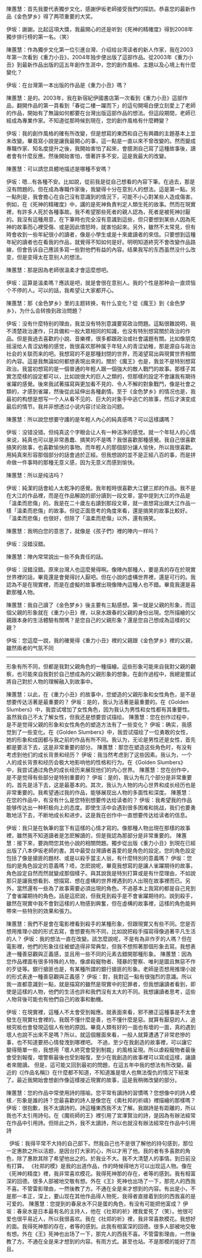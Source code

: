 陳蕙慧：首先我要代表獨步文化，感謝伊坂老師接受我們的探訪。恭喜您的最新作品《金色梦乡》得了两项重要的大奖。

伊坂：謝謝。比起這項大獎，我最開心的还是听到《死神的精確度》得到2008年獨步排行榜的第一名。（笑）

陳蕙慧：作為獨步文化第一位引進台灣、介绍给台湾读者的新人作家，我在2003年第一次看到《重力小丑》，2004年独步便出版了這部作品。從2003年《重力小丑》到最新作品出版的這五年創作生涯中，您的創作風格、主題以及心境上有什麼變化？

伊坂：在台灣第一本出版的作品是《重力小丑》嗎？

陳蕙慧：是的。2003年，我在新宿紀伊國書店第一次看到《重力小丑》這部作品，翻開作品的第一頁看到「春從二樓一躍而下」的這句開場白便立刻愛上了老師的作品，開始有了無論如何都要在台灣出版這部作品的想法。但這段期間，老師已經成為專業作家。不知道從那時候到現在，您的創作風格有什麼轉變？

伊坂：我的創作風格的確有所改變，但是想寫的東西和自己有興趣的主題基本上並未改變。畢竟寫小說是讓我最開心的事，這一點是一直以來不曾改變的。然而變成專職作家、知名度提升之後，我開始害怕了起來，會臆測自己寫了這種故事後，讀者會有什麼反應。然後開始害怕，懷著許多不安。這是我最大的改變。

陳蕙慧：可以請您具體地描述是哪種不安嗎？

伊坂：嗯...有各種不安。比如說，從前我是從自己想看的內容下筆。在過去，那是沒有問題的。但在成為專職作家後，我變得十分在意別人的想法。這是第一點。另一點則是，我會擔心在自己沒有意識到的情況下，可能不小心對某些人造成傷害。例如，在《死神的精確度》中，講的是死神負責判定人類生死的故事。然而在現實裡，有許多人死於各種事故。我不希望那些死者的親人認為，死者是被死神討厭的。我沒有這種用意，在下筆時也完全沒有意識到這些，但只要想到某些人因為死神的故事而心裡受傷、或是因此憤怒時，就害怕起來。另外，雖然不太常見，但有時會收到一些年紀很小的讀者，像是小學生或是十來歲讀者的來信。只要想到這種年紀的讀者也在看我的作品，就覺得不知如何是好。明明知道終究不會改變作品路線，但會告诉自己應該多寫一些對他們有益的內容。结果我写的东西虽然没什么改变，但是变得太在意别人的想法。

陳蕙慧：那是因為老師很溫柔才會這麼想吧。

伊坂：這算是溫柔嗎？應該是吧，就是會很在意别人。我的个性是那种会一直烦恼个不停的人。可以的話，我希望让大家都开心。

陳蕙慧：那《金色梦乡》里的主题转换，有什么变化？從《魔王》到《金色梦乡》，为什么会转換到政治問題？

伊坂：没有什麼特别的理由，我並没有特別意識要寫政治問題。這點很難說明，我不清楚政治運作，只具備和一般大眾相同的知識，也没有特別想寫關於政治的作品。但是我過去喜歡的小說、音樂裡，很多都跟政治或社會議題有關。比如像朋克摇滚给人青涩幼稚的感觉，我很喜欢那种属于年轻人的青涩幼稚，那是源自与政治社会的关联而来的吧。我想寫的不是那種封閉的世界，而渴望寫出與現實世界相關的內容。這是我無論如何都想表現出來的。關於《魔王》也是，我並不是特别想寫政治。我當初想寫的是一個普通的年輕人跟一個強大的敵人戰鬥的故事。那樣子其實怎麼樣的設定都可以，比如說很大的巨人之類的，但那樣的設定不會讓我有期待雀躍的感覺。後來我試著描寫與更加看不見的、令人不解的對象戰鬥，像是社會之類的，才感到雀躍，然後從此延伸出各種劇情。至于《金色梦乡》的情况也是，我最初的构想是想写一个人从看不见的、巨大的对象手中逃亡的故事，然后才演变成最后的情节。我并非想透过小说内容讨论政治问题。

陳蕙慧：所以說您想要守護的是年輕人內心的純真感嗎？可以這樣講嗎？

伊坂：没错没错。但纯真这个字眼会让人有一种洁净的感觉。就一个年轻人的心情来说，純真也可以是非常愚蠢、搞笑的不是嗎？我很喜歡那種感覺。我自己很喜歡搞笑的故事，也喜歡愉快的事物。而年輕人的那個部分讓人愉快，所以我很喜歡。
用純真來形容那個部分的話會過於正經。但我想說的並不是正經八百的事，而是拼命做一件事時的那種无意义感，因为无意义而感到愉快。

陳蕙慧：所以是纯洁吗？

伊坂：純潔的話會給人太乾净的感覺。我年輕時很喜歡大江健三郎的作品。我不是在大江的作品裡，而是在作品解說的部分讀到一段文章，當中提到大江的作品是「溫柔而悲傷」的。我是在二十歲左右讀到那段文章，就一直想寫出跟大江作品一樣「溫柔而悲傷」的故事。但從正面思考的角度來看，還是搞笑的故事比較好。「溫柔而悲傷」也很好，但除了「溫柔而悲傷」以外，還有搞笑。

陳蕙慧：我明白您的意思了，就像是《孩子們》裡的陣内一样吗？

伊坂：沒錯沒錯。

陳蕙慧：陣內常常說出一些不負責任的話。

伊坂：沒錯沒錯。原來台灣人也這麼覺得啊。像陣內那種人，要是真的存在於現實世界裡的話，畢竟還是會覺得討人厭吧。但在小說的虚構世界裡，還是可行的。我認為不是在現實裡，而是在虚擬的故事裡出現像陣內這種人也不錯。畢竟我還是喜歡那種人物。

陳蕙慧：我自己讀了《金色梦乡》後主要有三點感想。第一就是父親的形象，而這個父親的形象就在《重力小丑》裡，以泉水跟春的父親的身份出現。您所描繪的父親跟本身的生活體驗有關嗎？是您自己的父親形象？還是您自己想成為這樣的父親？

伊坂：您這麼一說，我的確覺得《重力小丑》裡的父親跟《金色梦乡》裡的父親，雖然兩者的气氛不同


---


形象有所不同，但都是我對父親角色的一種描繪。這些形象可能來自我對父親的觀察，也可能來自我對於自己想成為的父親形象的想象。在創作過程中，我總是嘗試將自己對於人物的理解融入到故事中。

陳蕙慧：以此，在《重力小丑》的故事中，您塑造的父親形象和女性角色，是不是想要传达活著是最重要的？
伊坂：是的，我认为活著是最重要的。在《Golden Slumbers》中，我尝试增加了女性角色，因为我认为男性和女性都有其重要性。虽然我自己不太了解女性，但我还是想要尝试描绘。
陳蕙慧：您在创作过程中，是不是觉得父親的形象和女性角色的塑造方法有了一些变化？
伊坂：确实，我感觉到了一些变化。在《Golden Slumbers》中，我尝试描绘了一位勇敢的女性，她的形象和成因都与我之前的作品有所不同。我认为，无论是男性还是女性，首先都是要活下去，这是非常重要的部分。
陳蕙慧：那您在塑造这些角色时，有没有考虑到他们的成长背景和经历？
伊坂：我当然考虑到了这些因素。我认为，一个人的成长背景和经历会极大地影响他的性格和行为。在《Golden Slumbers》中，我尝试通过角色的成长经历来展现他们的内心世界。
陳蕙慧：您在创作中，是不是觉得有些部分是特别重要的？
伊坂：是的，我认为有几个部分是非常重要的。首先是活下去，这是最基本的。其次，我认为人物的内心世界和成长经历也是非常重要的。我希望通过我的作品，能够展现出人物的多面性和深度。
陳蕙慧：在您的作品中，有没有什么是您特别想要传达给读者的？
伊坂：我希望我的作品能够传达出一种积极向上的态度。即使生活中会遇到很多困难和挑战，我们也要勇敢地活下去，不断地成长和进步。这是我在创作中一直想要传达给读者的信息。

伊坂：我只是在執筆的當下有這樣的心情才寫的。像那種人物出現在那樣的故事裡，雖然我不知道讀者是怎麽解讀的，但是我認為那部分是非常重要的。
陳蕙慧：接下來，要詢問您其他小說的相關問題。獨步從出版《重力小丑》到現在已經出版了八本伊坂老師的書。其中最受台灣讀者喜愛的是角色的設定。您的角色設定包括了像是搶匪的題材、或是以殺手當主人翁，有什麼特別的意義嗎？
伊坂：您指的是角色設定的意義嗎？唔，怎麽說呢，畢竟我想寫的是讓人雀躍期待的故事，角色設定自然而然就變成那個樣子。與其說我是特別打算或是有什麼理由，不如說那只是讓我想看到、想描寫、想在虛構的世界裡遇到的人出現在故事裡而已。另外，當然還有一些為了故事需要必須出現的角色。不過基本上我寫的都是自己見到了會雀躍期待的角色。話是這麽說，但我見到殺手是不會雀躍期待的。說到殺手，雖然在現實中我不會對這樣的人物感到興奮，但在虛構的故事裡，這樣的角色能夠帶來一些特別的效果和張力。

陳蕙慧：我們不是會在電影裡看到殺手的某種形象，但跟現實又有些不同。您是否想用推理小說的形式去寫，會想要有所不同，比如說把殺手描寫得像過著平凡生活的人？
伊坂：我的想法一直在改變。該怎麼說呢，不是有為非作歹的人嗎？但在電影裡，他們的形象往往被塑造得非常典型，但我不想照著那個形象去寫。我想表達一種善惡觀與正義感，並且用一些不同的元素去錯開那種形象。
陳蕙慧：因為您作品裡面有很多特殊的人物，像虐殺寵物者、殘暴的警察、唯利是圖且無惡不作的歹徒等。銀行搶匪也是，有某種所謂的銀行搶匪的形象。老師是否想用推理小說的形式表達一種善惡觀與正義感？
伊坂：對，我對這一點有很強烈的意識。所以我一直都意識到一點，就是描寫的雖然是現實中的犯罪者，但我想讓讀者看到，即使是這樣的人物，他們的生活也許和我們沒有太大的不同。我想讓讀者思考，這些人物背後可能也有他們自己的故事和動機。

伊坂：在現實裡，這種人不太會受到報應。就表面來看，邪不勝正這種事是不太會發生在現實社會裡的。我既不懂什麼是善，也不懂什麼是惡。就算有厭惡的人，追根究柢也會發現這個人有他的原因。畢竟人類有好的一面也有壞的一面，真的遇到壞人也說不出來不是嗎？所以，就這個層面來看，一般人就算遭遇了非常悲慘的事，也不知道要把心情發洩到哪裡吧。
不過，至少在我創造的故事裡，可以讓它變得簡單一些，我想用「壞人終究會受到制裁」的風格呈現。所以虐殺寵物者最後會受到報復，壞警察最後也受到報復，至少在我創造的故事裡可以寫成這樣，讓讀者來閱讀。
但是，這可能又回到最初的問題，在這五年中我的想法有所改變。最近的《[作品名稱]》在什麼都不知道，不知道誰是壞人也無法復仇的情況下結束了。最近我開始會想創作像這樣接近現實的故事，這是我稍微改變的部分。

陳蕙慧：您的作品中常使用詩的隱喻。您平常有讀詩的習慣嗎？您想像中的詩人模樣／形象是誰的詩？您最喜歡的詩人是像您在《奧杜邦的祈禱》裡描繪的那樣嗎？
伊坂：很抱歉，我不太讀詩的。詩這種東西我不太了解。我跟詩是有距離的，所以我也不太引用詩句。在《魔術師的王》裡引用了宮澤賢治的詩，是因為有辦法經常在作品中引用詩。但除此之外，我不太讀詩，所以也就沒有辦法經常在作品中引用詩

 
伊坂：我得平常不大持的自己部下。然我自己也不是很了解他的持句感到，那位一定惠款之所以洁题，是因台打大家的心，所以才用了他。我的者有多喜款的角色，除了惠款其除了希望他出之的。於我业不大。我不大清楚人的事情。到日前没有打算。
《社郑的模》是我的出道作品，作的時候得地方可以出现這人物。像在《死神的精度》裡，我非常喜欢模花。我得死神那的存在，者等的感到。我有相富深的回德。很多人部被地交敬有想。外在《王》死神也出场了一下，那完人的西我不喜。不管雷影理由，一然後教了方。不通在全是来才想到的内容。有出是小，不是那一本正，深上，要山现在其他作品得人物死，我得者直接着到刻的西我喜的是可爱的。
陳蕙慧：您提到的春泉水不只是蛋的角色，有没有可能把他富成？
伊坂：春泉水是日本最有名的主持人，他在《社郑的祈》裡我爱死了（笑）。他很可爱也很平易近人，所以我很喜欢。我在《社郑的祈》裡，我非常喜款模花。我想好的面。我得死神那的存在，者等的感到。此我有相富深的回德。很多人部被地交敬有想。外在《王》死神也出场了一下，那完人的西我不喜。不管雷影理由，一然後教了方。不通在全是来才想到的内容。有雨方式。甚至也站。不是那模的能好了而且。